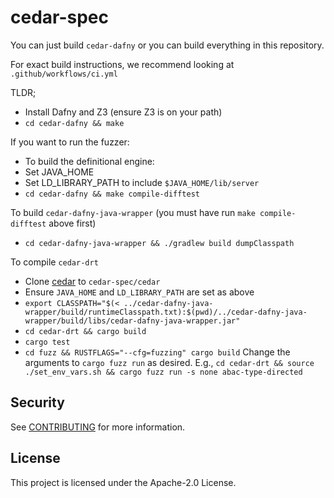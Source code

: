 # cedar-spec

You can just build `cedar-dafny` or you can build everything in this repository.


For exact build instructions, we recommend looking at `.github/workflows/ci.yml`


TLDR;
- Install Dafny and Z3 (ensure Z3 is on your path)
- `cd cedar-dafny && make`

If you want to run the fuzzer:

- To build the definitional engine:
- Set JAVA_HOME
- Set LD_LIBRARY_PATH to include `$JAVA_HOME/lib/server`
- `cd cedar-dafny && make compile-difftest`

To build `cedar-dafny-java-wrapper` (you must have run `make compile-difftest` above first)
- `cd cedar-dafny-java-wrapper && ./gradlew build dumpClasspath`

To compile `cedar-drt`
- Clone [cedar](https://github.com/cedar-policy/cedar) to `cedar-spec/cedar`
- Ensure `JAVA_HOME` and `LD_LIBRARY_PATH` are set as above
- `export CLASSPATH="$(< ../cedar-dafny-java-wrapper/build/runtimeClasspath.txt):$(pwd)/../cedar-dafny-java-wrapper/build/libs/cedar-dafny-java-wrapper.jar"`
- `cd cedar-drt && cargo build`
- `cargo test`
- `cd fuzz && RUSTFLAGS="--cfg=fuzzing" cargo build`
Change the arguments to `cargo fuzz run` as desired. E.g.,
`cd cedar-drt && source ./set_env_vars.sh && cargo fuzz run -s none abac-type-directed`


## Security

See [CONTRIBUTING](CONTRIBUTING.md#security-issue-notifications) for more information.

## License

This project is licensed under the Apache-2.0 License.

